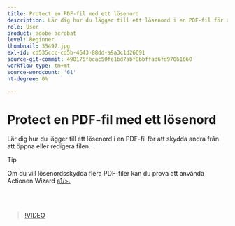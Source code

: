```yaml
---
title: Protect en PDF-fil med ett lösenord
description: Lär dig hur du lägger till ett lösenord i en PDF-fil för att skydda andra från att öppna eller redigera filen
role: User
product: adobe acrobat
level: Beginner
thumbnail: 35497.jpg
exl-id: cd535ccc-cd5b-4643-88dd-a9a3c1d26691
source-git-commit: 490175fbcac50fe1bd7abf8bbffad6fd97061660
workflow-type: tm+mt
source-wordcount: '61'
ht-degree: 0%

---
```


# Protect en PDF-fil med ett lösenord

Lär dig hur du lägger till ett lösenord i en PDF-fil för att skydda andra från att öppna eller redigera filen.

>[!TIP]
>
>Om du vill lösenordsskydda flera PDF-filer kan du prova att använda Actionen Wizard [a1/>.](../advanced-tasks/action.md)

<br> 

>[!VIDEO](https://video.tv.adobe.com/v/35497?hidetitle=true)
